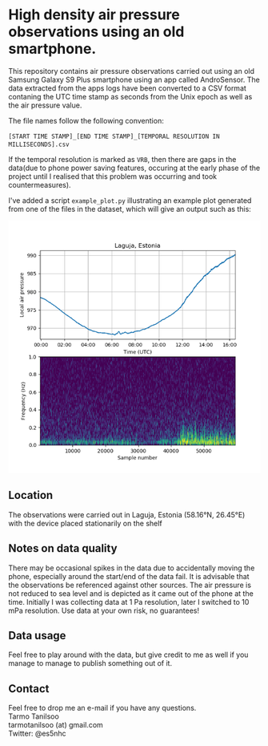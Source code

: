 # High density air pressure observations using an old smartphone.

This repository contains air pressure observations carried out using an old Samsung Galaxy S9 Plus smartphone using an app called AndroSensor. The data extracted from the apps logs have been converted to a CSV format contaning the UTC time stamp as seconds from the Unix epoch as well as the air pressure value. 

The file names follow the following convention:
```
[START TIME STAMP]_[END TIME STAMP]_[TEMPORAL RESOLUTION IN MILLISECONDS].csv
```
If the temporal resolution is marked as ```VRB```, then there are gaps in the data(due to phone power saving features, occuring at the early phase of the project until I realised that this problem was occurring and took countermeasures).

I've added a script ```example_plot.py``` illustrating an example plot generated from one of the files in the dataset, which will give an output such as this:

![Example plot displaying one of the data files](example_plot.png)

## Location
The observations were carried out in Laguja, Estonia (58.16°N, 26.45°E) with the device placed stationarily on the shelf

## Notes on data quality
There may be occasional spikes in the data due to accidentally moving the phone, especially around the start/end of the data fail. It is advisable that the observations be referenced against other sources. The air pressure is not reduced to sea level and is depicted as it came out of the phone at the time. Initially I was collecting data at 1 Pa resolution, later I switched to 10 mPa resolution. Use data at your own risk, no guarantees!

## Data usage
Feel free to play around with the data, but give credit to me as well if you manage to manage to publish something out of it.

## Contact

Feel free to drop me an e-mail if you have any questions.\
Tarmo Tanilsoo\
tarmotanilsoo (at) gmail.com \
Twitter: @es5nhc
